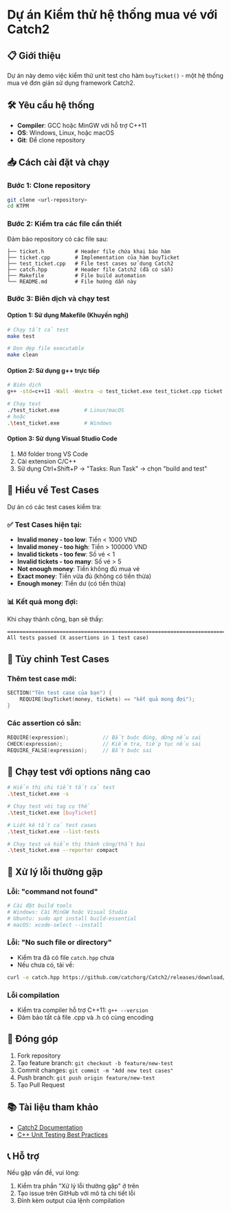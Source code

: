 # Dự án Kiểm thử hệ thống mua vé với Catch2

## 📋 Giới thiệu

Dự án này demo việc kiểm thử unit test cho hàm `buyTicket()` - một hệ thống mua vé đơn giản sử dụng framework Catch2.

## 🛠️ Yêu cầu hệ thống

- **Compiler**: GCC hoặc MinGW với hỗ trợ C++11
- **OS**: Windows, Linux, hoặc macOS
- **Git**: Để clone repository

## 📥 Cách cài đặt và chạy

### Bước 1: Clone repository
```bash
git clone <url-repository>
cd KTPM
```

### Bước 2: Kiểm tra các file cần thiết
Đảm bảo repository có các file sau:
```
├── ticket.h          # Header file chứa khai báo hàm
├── ticket.cpp        # Implementation của hàm buyTicket
├── test_ticket.cpp   # File test cases sử dụng Catch2
├── catch.hpp         # Header file Catch2 (đã có sẵn)
├── Makefile          # File build automation
└── README.md         # File hướng dẫn này
```

### Bước 3: Biên dịch và chạy test

#### Option 1: Sử dụng Makefile (Khuyến nghị)
```bash
# Chạy tất cả test
make test

# Dọn dẹp file executable
make clean
```

#### Option 2: Sử dụng g++ trực tiếp
```bash
# Biên dịch
g++ -std=c++11 -Wall -Wextra -o test_ticket.exe test_ticket.cpp ticket.cpp

# Chạy test
./test_ticket.exe        # Linux/macOS
# hoặc
.\test_ticket.exe        # Windows
```

#### Option 3: Sử dụng Visual Studio Code
1. Mở folder trong VS Code
2. Cài extension C/C++
3. Sử dụng Ctrl+Shift+P → "Tasks: Run Task" → chọn "build and test"

## 🧪 Hiểu về Test Cases

Dự án có các test cases kiểm tra:

### ✅ Test Cases hiện tại:
- **Invalid money - too low**: Tiền < 1000 VND
- **Invalid money - too high**: Tiền > 100000 VND  
- **Invalid tickets - too few**: Số vé < 1
- **Invalid tickets - too many**: Số vé > 5
- **Not enough money**: Tiền không đủ mua vé
- **Exact money**: Tiền vừa đủ (không có tiền thừa)
- **Enough money**: Tiền dư (có tiền thừa)

### 📊 Kết quả mong đợi:
Khi chạy thành công, bạn sẽ thấy:
```
===============================================================================
All tests passed (X assertions in 1 test case)
```

## 🔧 Tùy chỉnh Test Cases

### Thêm test case mới:
```cpp
SECTION("Tên test case của bạn") {
    REQUIRE(buyTicket(money, tickets) == "kết quả mong đợi");
}
```

### Các assertion có sẵn:
```cpp
REQUIRE(expression);           // Bắt buộc đúng, dừng nếu sai
CHECK(expression);             // Kiểm tra, tiếp tục nếu sai  
REQUIRE_FALSE(expression);     // Bắt buộc sai
```

## 🎯 Chạy test với options nâng cao

```bash
# Hiển thị chi tiết tất cả test
.\test_ticket.exe -s

# Chạy test với tag cụ thể
.\test_ticket.exe [buyTicket]

# Liệt kê tất cả test cases
.\test_ticket.exe --list-tests

# Chạy test và hiển thị thành công/thất bại
.\test_ticket.exe --reporter compact
```

## 🐛 Xử lý lỗi thường gặp

### Lỗi: "command not found"
```bash
# Cài đặt build tools
# Windows: Cài MinGW hoặc Visual Studio
# Ubuntu: sudo apt install build-essential
# macOS: xcode-select --install
```

### Lỗi: "No such file or directory" 
- Kiểm tra đã có file `catch.hpp` chưa
- Nếu chưa có, tải về: 
```bash
curl -o catch.hpp https://github.com/catchorg/Catch2/releases/download/v2.13.10/catch.hpp
```

### Lỗi compilation
- Kiểm tra compiler hỗ trợ C++11: `g++ --version`
- Đảm bảo tất cả file .cpp và .h có cùng encoding

## 🤝 Đóng góp

1. Fork repository
2. Tạo feature branch: `git checkout -b feature/new-test`
3. Commit changes: `git commit -m "Add new test cases"`
4. Push branch: `git push origin feature/new-test`
5. Tạo Pull Request

## 📚 Tài liệu tham khảo

- [Catch2 Documentation](https://github.com/catchorg/Catch2)
- [C++ Unit Testing Best Practices](https://github.com/cpp-best-practices/cpp_starter_project)

## 📞 Hỗ trợ

Nếu gặp vấn đề, vui lòng:
1. Kiểm tra phần "Xử lý lỗi thường gặp" ở trên
2. Tạo issue trên GitHub với mô tả chi tiết lỗi
3. Đính kèm output của lệnh compilation
